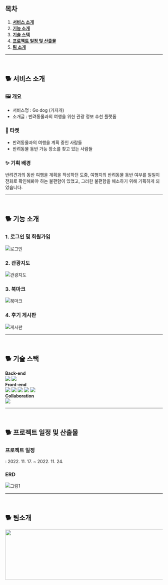 ## 목차

1. [**서비스 소개**](#1)
2. [**기능 소개**](#2)
3. [**기술 스택**](#3)
4. [**프로젝트 일정 및 산출물**](#4)
5. [**팀 소개**](#5)

---

<br/>

<div id="1"></div>

## 🐕 서비스 소개
### 🖼️ 개요
- 서비스명 : Go dog (가자개)
- 소개글 : 반려동물과의 여행을 위한 관광 정보 추천 플랫폼

### 🎯 타켓

- 반려동물과의 여행을 계획 중인 사람들
- 반려동물 동반 가능 장소를 찾고 있는 사람들

### ✨ 기획 배경

반려견과의 동반 여행을 계획을 작성하던 도중, 여행지의 반려동물 동반 여부를 일일이 전화로 확인해봐야 하는 불편함이 있었고, 그러한 불편함을 해소하기 위해 기획하게 되었습니다.

---

<br/>

<div id="2"></div>

## 🐕 기능 소개

### 1. 로그인 및 회원가입

![로그인](https://user-images.githubusercontent.com/109948739/230761043-37ed940e-0970-4853-bb15-a383619c50d0.gif)

### 2. 관광지도

![관광지도](https://user-images.githubusercontent.com/109948739/230761050-5bf435e5-cb6c-40ae-83c4-067162758986.gif)

### 3. 북마크

![북마크](https://user-images.githubusercontent.com/109948739/230761047-f657085a-9f37-4378-9876-1a5aba3af2c4.gif)

### 4. 후기 게시판

![게시판](https://user-images.githubusercontent.com/109948739/230761051-cd1f451f-08e6-4d8d-9e63-663ddd16300c.gif)

---

<br/>

<div id="3"></div>

## 🐕 기술 스택
**Back-end**<br/>
<img src="https://img.shields.io/badge/Spring Boot-6DB33F?style=for-the-badge&logo=SpringBoot&logoColor=white"> <img src="https://img.shields.io/badge/mysql-4479A1?style=for-the-badge&logo=mysql&logoColor=black"><br/>
**Front-end**<br/>
<img src="https://img.shields.io/badge/vue.js-4FC08D?style=for-the-badge&logo=vue.js&logoColor=white"> <img src="https://img.shields.io/badge/vuetify-1867C0?style=for-the-badge&logo=vuetify3&logoColor=white"> <img src="https://img.shields.io/badge/HTML5-E34F26?style=for-the-badge&logo=Html5&logoColor=white"> <img src="https://img.shields.io/badge/Css3-1572B6?style=for-the-badge&logo=javascript&logoColor=white"> <img src="https://img.shields.io/badge/javascript-F7DF1E?style=for-the-badge&logo=css3&logoColor=black"><br/>
**Collaboration**<br/>
<img src="https://img.shields.io/badge/gitlab-FC6D26?style=for-the-badge&logo=gitlab&logoColor=white">

---

<br/>

<div id="4"></div>

## 🐕 프로젝트 일정 및 산출물

### 프로젝트 일정

: 2022. 11. 17. ~ 2022. 11. 24.

### ERD

![그림1](https://user-images.githubusercontent.com/109948739/230750054-a343efe5-b510-430a-a3af-ee4da22f6d93.jpg)

---

<br/>

<div id="5"></div>

## 🐕 팀소개

<img src="https://user-images.githubusercontent.com/109948739/230750043-7adc2053-c975-4dc6-a466-8ed4d8bde662.png" width="506.4" height="159.7"/>
